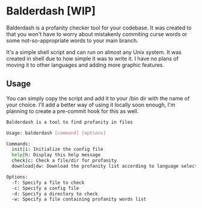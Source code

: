 # Balderdash [WIP]

Balderdash is a profanity checker tool for your codebase. It was created to that you
won't have to worry about mistakenly commiting curse words or some not-so-appropriate
words to your main branch.

It's a simple shell script and can run on almost any Unix system. It was created in
shell due to how simple it was to write it. I have no plans of moving it to other
languages and adding more graphic features.

## Usage

You can simply copy the script and add it to your /bin dir with the name of your
choice. I'll add a better way of using it locally soon enough, I'm planning to create
a pre-commit hook for this as well.

```bash
Balderdash is a tool to find profanity in files

Usage: balderdash [command] [options]

Commands:
  init|i: Initialize the config file
  help|h: Display this help message
  check|c: Check a file/dir for profanity
  download|dw: Download the profanity list according to language selection

Options:
  -f: Specify a file to check
  -c: Specify a config file
  -d: Specify a directory to check
  -w: Specify a file containing profanity words list
```

